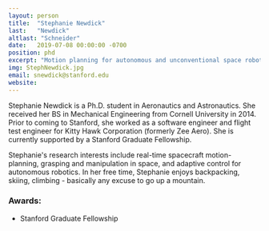 ```yaml
---
layout: person
title:  "Stephanie Newdick"
last:   "Newdick"
altlast: "Schneider"
date:   2019-07-08 00:00:00 -0700
position: phd
excerpt: "Motion planning for autonomous and unconventional space robotics"
img: StephNewdick.jpg
email: snewdick@stanford.edu
website:
---
```


Stephanie Newdick is a Ph.D. student in Aeronautics and Astronautics. She received her BS in Mechanical Engineering from Cornell University in 2014. Prior to coming to Stanford, she worked as a software engineer and flight test engineer for Kitty Hawk Corporation (formerly Zee Aero). She is currently supported by a Stanford Graduate Fellowship.

Stephanie's research interests include real-time spacecraft motion-planning, grasping and manipulation in space, and adaptive control for autonomous robotics. In her free time, Stephanie enjoys backpacking, skiing, climbing - basically any excuse to go up a mountain.

### Awards:
- Stanford Graduate Fellowship
